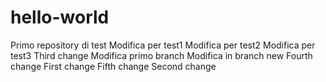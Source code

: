 # hello-world
Primo repository di test
Modifica per test1
Modifica per test2
Modifica per test3
Third change
Modifica primo branch
Modifica in branch new
Fourth change
First change
Fifth change
Second change
